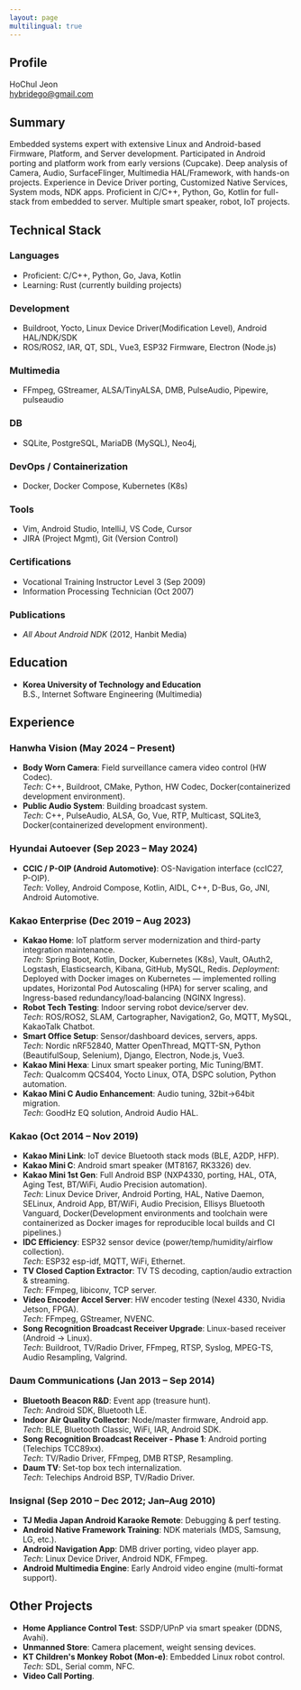 ```yaml
---
layout: page
multilingual: true
---
```

## Profile
HoChul Jeon   
hybridego@gmail.com

## Summary
Embedded systems expert with extensive Linux and Android-based Firmware, Platform, and Server development. Participated in Android porting and platform work from early versions (Cupcake). Deep analysis of Camera, Audio, SurfaceFlinger, Multimedia HAL/Framework, with hands-on projects. Experience in Device Driver porting, Customized Native Services, System mods, NDK apps. Proficient in C/C++, Python, Go, Kotlin for full-stack from embedded to server. Multiple smart speaker, robot, IoT projects.

## Technical Stack
### Languages
- Proficient: C/C++, Python, Go, Java, Kotlin 
- Learning: Rust (currently building projects)

### Development
- Buildroot, Yocto, Linux Device Driver(Modification Level), Android HAL/NDK/SDK
- ROS/ROS2, IAR, QT, SDL, Vue3, ESP32 Firmware, Electron (Node.js)

### Multimedia
- FFmpeg, GStreamer, ALSA/TinyALSA, DMB, PulseAudio, Pipewire, pulseaudio

### DB
- SQLite, PostgreSQL, MariaDB (MySQL), Neo4j,

### DevOps / Containerization
- Docker, Docker Compose, Kubernetes (K8s)

### Tools
- Vim, Android Studio, IntelliJ, VS Code, Cursor
- JIRA (Project Mgmt), Git (Version Control)

### Certifications
- Vocational Training Instructor Level 3 (Sep 2009)
- Information Processing Technician (Oct 2007)

### Publications
- *All About Android NDK* (2012, Hanbit Media)

## Education
- **Korea University of Technology and Education**  
  B.S., Internet Software Engineering (Multimedia)

## Experience
### Hanwha Vision (May 2024 – Present)
- **Body Worn Camera**: Field surveillance camera video control (HW Codec).  
  *Tech*: C++, Buildroot, CMake, Python, HW Codec, Docker(containerized development environment).
- **Public Audio System**: Building broadcast system.  
  *Tech*: C++, PulseAudio, ALSA, Go, Vue, RTP, Multicast, SQLite3, Docker(containerized development environment).

### Hyundai Autoever (Sep 2023 – May 2024)
- **CCIC / P-OIP (Android Automotive)**: OS-Navigation interface (ccIC27, P-OIP).  
  *Tech*: Volley, Android Compose, Kotlin, AIDL, C++, D-Bus, Go, JNI, Android Automotive.

### Kakao Enterprise (Dec 2019 – Aug 2023)
- **Kakao Home**: IoT platform server modernization and third-party integration maintenance.  
  *Tech*: Spring Boot, Kotlin, Docker, Kubernetes (K8s), Vault, OAuth2, Logstash, Elasticsearch, Kibana, GitHub, MySQL, Redis.
  *Deployment*: Deployed with Docker images on Kubernetes — implemented rolling updates, Horizontal Pod Autoscaling (HPA) for server scaling, and Ingress-based redundancy/load‑balancing (NGINX Ingress).
- **Robot Tech Testing**: Indoor serving robot device/server dev.  
  *Tech*: ROS/ROS2, SLAM, Cartographer, Navigation2, Go, MQTT, MySQL, KakaoTalk Chatbot.
- **Smart Office Setup**: Sensor/dashboard devices, servers, apps.  
  *Tech*: Nordic nRF52840, Matter OpenThread, MQTT-SN, Python (BeautifulSoup, Selenium), Django, Electron, Node.js, Vue3.
- **Kakao Mini Hexa**: Linux smart speaker porting, Mic Tuning/BMT.  
  *Tech*: Qualcomm QCS404, Yocto Linux, OTA, DSPC solution, Python automation.
- **Kakao Mini C Audio Enhancement**: Audio tuning, 32bit→64bit migration.  
  *Tech*: GoodHz EQ solution, Android Audio HAL.

### Kakao (Oct 2014 – Nov 2019)
- **Kakao Mini Link**: IoT device Bluetooth stack mods (BLE, A2DP, HFP).
- **Kakao Mini C**: Android smart speaker (MT8167, RK3326) dev.
- **Kakao Mini 1st Gen**: Full Android BSP (NXP4330, porting, HAL, OTA, Aging Test, BT/WiFi, Audio Precision automation).  
  *Tech*: Linux Device Driver, Android Porting, HAL, Native Daemon, SELinux, Android App, BT/WiFi, Audio Precision, Ellisys Bluetooth Vanguard, Docker(Development environments and toolchain were containerized as Docker images for reproducible local builds and CI pipelines.)
- **IDC Efficiency**: ESP32 sensor device (power/temp/humidity/airflow collection).  
  *Tech*: ESP32 esp-idf, MQTT, WiFi, Ethernet.
- **TV Closed Caption Extractor**: TV TS decoding, caption/audio extraction & streaming.  
  *Tech*: FFmpeg, libiconv, TCP server.
- **Video Encoder Accel Server**: HW encoder testing (Nexel 4330, Nvidia Jetson, FPGA).  
  *Tech*: FFmpeg, GStreamer, NVENC.
- **Song Recognition Broadcast Receiver Upgrade**: Linux-based receiver (Android → Linux).  
  *Tech*: Buildroot, TV/Radio Driver, FFmpeg, RTSP, Syslog, MPEG-TS, Audio Resampling, Valgrind.

### Daum Communications (Jan 2013 – Sep 2014)
- **Bluetooth Beacon R&D**: Event app (treasure hunt).  
  *Tech*: Android SDK, Bluetooth LE.
- **Indoor Air Quality Collector**: Node/master firmware, Android app.  
  *Tech*: BLE, Bluetooth Classic, WiFi, IAR, Android SDK.
- **Song Recognition Broadcast Receiver - Phase 1**: Android porting (Telechips TCC89xx).  
  *Tech*: TV/Radio Driver, FFmpeg, DMB RTSP, Resampling.
- **Daum TV**: Set-top box tech internalization.  
  *Tech*: Telechips Android BSP, TV/Radio Driver.

### Insignal (Sep 2010 – Dec 2012; Jan–Aug 2010)
- **TJ Media Japan Android Karaoke Remote**: Debugging & perf testing.
- **Android Native Framework Training**: NDK materials (MDS, Samsung, LG, etc.).
- **Android Navigation App**: DMB driver porting, video player app.  
  *Tech*: Linux Device Driver, Android NDK, FFmpeg.
- **Android Multimedia Engine**: Early Android video engine (multi-format support).

## Other Projects
- **Home Appliance Control Test**: SSDP/UPnP via smart speaker (DDNS, Avahi).
- **Unmanned Store**: Camera placement, weight sensing devices.
- **KT Children's Monkey Robot (Mon-e)**: Embedded Linux robot control.  
  *Tech*: SDL, Serial comm, NFC.
- **Video Call Porting**.